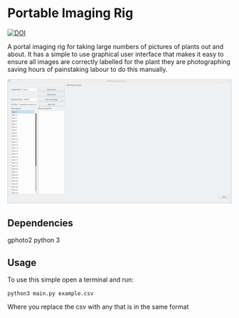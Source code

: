 # Portable Imaging Rig

[![DOI](https://zenodo.org/badge/80664597.svg)](https://zenodo.org/badge/latestdoi/80664597)

A portal imaging rig for taking large numbers of pictures of plants out and about. It has a simple to use graphical user interface that makes it easy to ensure all images are correctly labelled for the plant they are photographing saving hours of painstaking labour to do this manually. 

![Screenshot](screenshot.png)


## Dependencies
gphoto2
python 3

## Usage
To use this simple open a terminal and run: 

```
python3 main.py example.csv 
```

Where you replace the csv with any that is in the same format
